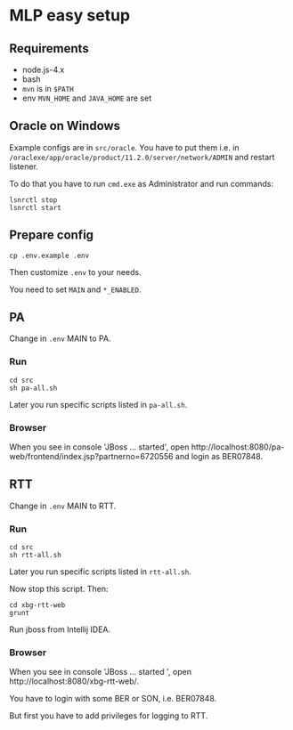 # MLP easy setup

## Requirements

- node.js-4.x
- bash
- `mvn` is in `$PATH`
- env `MVN_HOME` and `JAVA_HOME` are set

## Oracle on Windows

Example configs are in `src/oracle`. You have to put them i.e. in `/oraclexe/app/oracle/product/11.2.0/server/network/ADMIN` and restart listener.

To do that you have to run `cmd.exe` as Administrator and run commands:

```
lsnrctl stop
lsnrctl start
```

## Prepare config

`cp .env.example .env`

Then customize `.env` to your needs.

You need to set `MAIN` and `*_ENABLED`.

## PA

Change in `.env` MAIN to PA.

### Run

```
cd src
sh pa-all.sh
```

Later you run specific scripts listed in `pa-all.sh`.

### Browser

When you see in console 'JBoss ... started', open http://localhost:8080/pa-web/frontend/index.jsp?partnerno=6720556 and login as BER07848.

## RTT

Change in `.env` MAIN to RTT.

### Run

```
cd src
sh rtt-all.sh
```

Later you run specific scripts listed in `rtt-all.sh`.

Now stop this script. Then:

```
cd xbg-rtt-web
grunt
```

Run jboss from Intellij IDEA.

### Browser

When you see in console 'JBoss ... started ', open http://localhost:8080/xbg-rtt-web/.

You have to login with some BER or SON, i.e. BER07848.

But first you have to add privileges for logging to RTT.
